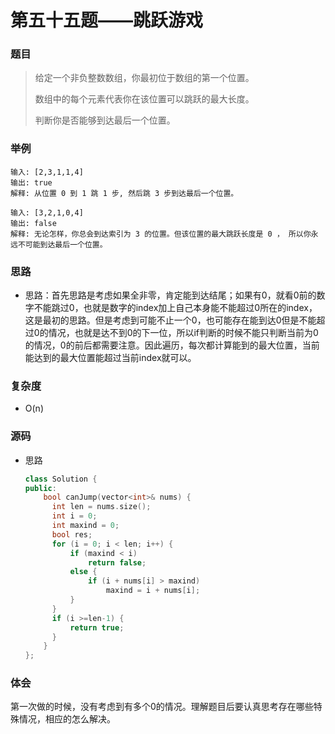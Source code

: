 # 第五十五题——跳跃游戏

### 题目

> 给定一个非负整数数组，你最初位于数组的第一个位置。
>
> 数组中的每个元素代表你在该位置可以跳跃的最大长度。
>
> 判断你是否能够到达最后一个位置。

### 举例

```
输入: [2,3,1,1,4]
输出: true
解释: 从位置 0 到 1 跳 1 步, 然后跳 3 步到达最后一个位置。

输入: [3,2,1,0,4]
输出: false
解释: 无论怎样，你总会到达索引为 3 的位置。但该位置的最大跳跃长度是 0 ， 所以你永远不可能到达最后一个位置。
```

### 思路

* 思路：首先思路是考虑如果全非零，肯定能到达结尾；如果有0，就看0前的数字不能跳过0，也就是数字的index加上自己本身能不能超过0所在的index，这是最初的思路。但是考虑到可能不止一个0，也可能存在能到达0但是不能超过0的情况，也就是达不到0的下一位，所以if判断的时候不能只判断当前为0的情况，0的前后都需要注意。因此遍历，每次都计算能到的最大位置，当前能达到的最大位置能超过当前index就可以。

### 复杂度

- O(n)


### 源码

* 思路

  ```c++
  class Solution {
  public:
      bool canJump(vector<int>& nums) {
  		int len = nums.size();
  		int i = 0;
  		int maxind = 0;
  		bool res;
  		for (i = 0; i < len; i++) {
  			if (maxind < i)
  				return false;
  			else {
  				if (i + nums[i] > maxind)
  					maxind = i + nums[i];
  			}
  		}
  		if (i >=len-1) {			
  			return true;
  		}
      }
  };
  ```


### 体会

第一次做的时候，没有考虑到有多个0的情况。理解题目后要认真思考存在哪些特殊情况，相应的怎么解决。